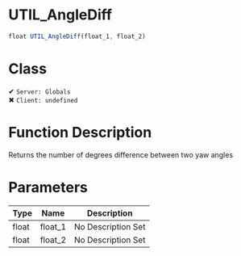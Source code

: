 # UTIL_AngleDiff
```js
float UTIL_AngleDiff(float_1, float_2)
```
# Class
✔ `Server: Globals`  
✖ `Client: undefined`  

# Function Description
Returns the number of degrees difference between two yaw angles
# Parameters
Type|Name|Description
--|--|--
float|float_1|No Description Set
float|float_2|No Description Set
